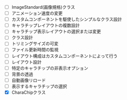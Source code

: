 - [ ] ImageStandard(画像規格)クラス
- [ ] アニメーション速度の変更
- [ ] カスタムコンポーネントを駆使したシンプルなクラス設計
- [ ] キャラチップレイアウトの複数設計
- [ ] キャラチップ表示レイアウトの選択または変更
- [ ] クラス設計
- [ ] トリミングサイズの可変
- [ ] ファイル更新時間の監視
- [ ] レイアウト構成はカスタムコンポーネントによって行う
- [ ] レイアウト設計
- [ ] 特定のキャラチップの非表示オプション
- [ ] 背景の透過
- [ ] 自動画像リロード
- [ ] 表示するキャラチップの選択
- [x] CharaChipクラス
